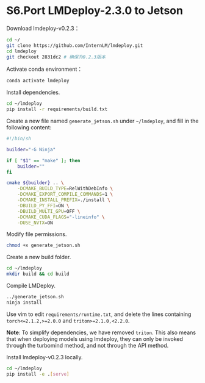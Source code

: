 # S6.Port LMDeploy-2.3.0 to Jetson

Download lmdeploy-v0.2.3：

```sh
cd ~/
git clone https://github.com/InternLM/lmdeploy.git
cd lmdeploy 
git checkout 2831dc2 # 确保为0.2.3版本
```

Activate conda environment：

```sh
conda activate lmdeploy
```

Install dependencies.

```sh
cd ~/lmdeploy
pip install -r requirements/build.txt
```

Create a new file named `generate_jetson.sh` under `~/lmdeploy`, and fill in the following content:

```sh
#!/bin/sh

builder="-G Ninja"

if [ "$1" == "make" ]; then
    builder=""
fi

cmake ${builder} .. \
    -DCMAKE_BUILD_TYPE=RelWithDebInfo \
    -DCMAKE_EXPORT_COMPILE_COMMANDS=1 \
    -DCMAKE_INSTALL_PREFIX=./install \
    -DBUILD_PY_FFI=ON \
    -DBUILD_MULTI_GPU=OFF \
    -DCMAKE_CUDA_FLAGS="-lineinfo" \
    -DUSE_NVTX=ON

```

Modify file permissions.

```sh
chmod +x generate_jetson.sh
```

Create a new build folder.

```sh
cd ~/lmdeploy
mkdir build && cd build
```

Compile LMDeploy.

```sh
../generate_jetson.sh
ninja install
```

Use vim to edit `requirements/runtime.txt`, and delete the lines containing `torch<=2.1.2,>=2.0.0` and `triton>=2.1.0,<2.2.0`.

**Note**: To simplify dependencies, we have removed `triton`. This also means that when deploying models using lmdeploy, they can only be invoked through the turbomind method, and not through the API method.

Install lmdeploy-v0.2.3 locally.

```sh
cd ~/lmdeploy
pip install -e .[serve]
```